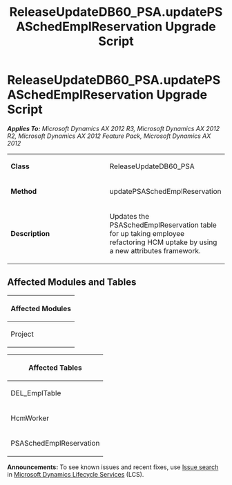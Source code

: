 ﻿---
title: ReleaseUpdateDB60_PSA.updatePSASchedEmplReservation Upgrade Script
TOCTitle: ReleaseUpdateDB60_PSA.updatePSASchedEmplReservation Upgrade Script
ms:assetid: bb014a09-c2a6-4300-794d-a845c26de355
ms:mtpsurl: https://msdn.microsoft.com/en-us/library/JJ686618(v=AX.60)
ms:contentKeyID: 49710826
ms.date: 05/18/2015
mtps_version: v=AX.60
---

# ReleaseUpdateDB60\_PSA.updatePSASchedEmplReservation Upgrade Script 


_**Applies To:** Microsoft Dynamics AX 2012 R3, Microsoft Dynamics AX 2012 R2, Microsoft Dynamics AX 2012 Feature Pack, Microsoft Dynamics AX 2012_

<table>
<colgroup>
<col style="width: 50%" />
<col style="width: 50%" />
</colgroup>
<tbody>
<tr class="odd">
<td><p><strong>Class</strong></p></td>
<td><p>ReleaseUpdateDB60_PSA</p></td>
</tr>
<tr class="even">
<td><p><strong>Method</strong></p></td>
<td><p>updatePSASchedEmplReservation</p></td>
</tr>
<tr class="odd">
<td><p><strong>Description</strong></p></td>
<td><p>Updates the PSASchedEmplReservation table for up taking employee refactoring HCM uptake by using a new attributes framework.</p></td>
</tr>
</tbody>
</table>


## Affected Modules and Tables

<table>
<colgroup>
<col style="width: 100%" />
</colgroup>
<thead>
<tr class="header">
<th><p>Affected Modules</p></th>
</tr>
</thead>
<tbody>
<tr class="odd">
<td><p>Project</p></td>
</tr>
</tbody>
</table>


<table>
<colgroup>
<col style="width: 100%" />
</colgroup>
<thead>
<tr class="header">
<th><p>Affected Tables</p></th>
</tr>
</thead>
<tbody>
<tr class="odd">
<td><p>DEL_EmplTable</p></td>
</tr>
<tr class="even">
<td><p>HcmWorker</p></td>
</tr>
<tr class="odd">
<td><p>PSASchedEmplReservation</p></td>
</tr>
</tbody>
</table>

  
**Announcements:** To see known issues and recent fixes, use [Issue search](http://go.microsoft.com/fwlink/?linkid=389258) in [Microsoft Dynamics Lifecycle Services](http://go.microsoft.com/fwlink/?linkid=306505) (LCS).

